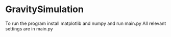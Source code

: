 # GravitySimulation
To run the program install matplotlib and numpy and run main.py
All relevant settings are in main.py
